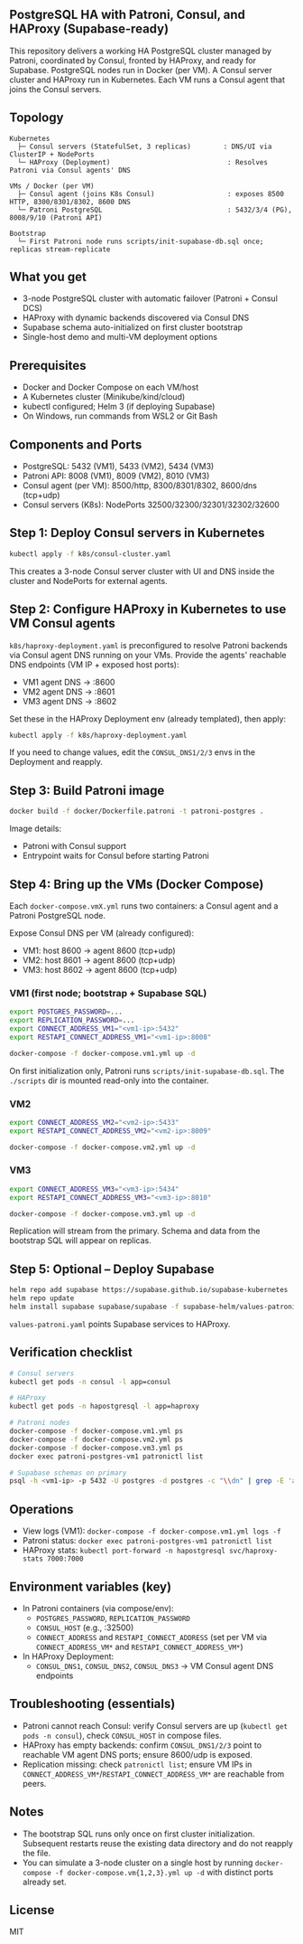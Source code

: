 ## PostgreSQL HA with Patroni, Consul, and HAProxy (Supabase-ready)

This repository delivers a working HA PostgreSQL cluster managed by Patroni, coordinated by Consul, fronted by HAProxy, and ready for Supabase. PostgreSQL nodes run in Docker (per VM). A Consul server cluster and HAProxy run in Kubernetes. Each VM runs a Consul agent that joins the Consul servers.

## Topology

```
Kubernetes
  ├─ Consul servers (StatefulSet, 3 replicas)        : DNS/UI via ClusterIP + NodePorts
  └─ HAProxy (Deployment)                             : Resolves Patroni via Consul agents' DNS

VMs / Docker (per VM)
  ├─ Consul agent (joins K8s Consul)                  : exposes 8500 HTTP, 8300/8301/8302, 8600 DNS
  └─ Patroni PostgreSQL                               : 5432/3/4 (PG), 8008/9/10 (Patroni API)

Bootstrap
  └─ First Patroni node runs scripts/init-supabase-db.sql once; replicas stream-replicate
```

## What you get

- 3-node PostgreSQL cluster with automatic failover (Patroni + Consul DCS)
- HAProxy with dynamic backends discovered via Consul DNS
- Supabase schema auto-initialized on first cluster bootstrap
- Single-host demo and multi-VM deployment options

## Prerequisites

- Docker and Docker Compose on each VM/host
- A Kubernetes cluster (Minikube/kind/cloud)
- kubectl configured; Helm 3 (if deploying Supabase)
- On Windows, run commands from WSL2 or Git Bash

## Components and Ports

- PostgreSQL: 5432 (VM1), 5433 (VM2), 5434 (VM3)
- Patroni API: 8008 (VM1), 8009 (VM2), 8010 (VM3)
- Consul agent (per VM): 8500/http, 8300/8301/8302, 8600/dns (tcp+udp)
- Consul servers (K8s): NodePorts 32500/32300/32301/32302/32600

## Step 1: Deploy Consul servers in Kubernetes

```bash
kubectl apply -f k8s/consul-cluster.yaml
```

This creates a 3-node Consul server cluster with UI and DNS inside the cluster and NodePorts for external agents.

## Step 2: Configure HAProxy in Kubernetes to use VM Consul agents

`k8s/haproxy-deployment.yaml` is preconfigured to resolve Patroni backends via Consul agent DNS running on your VMs. Provide the agents' reachable DNS endpoints (VM IP + exposed host ports):

- VM1 agent DNS -> <vm1-ip>:8600
- VM2 agent DNS -> <vm2-ip>:8601
- VM3 agent DNS -> <vm3-ip>:8602

Set these in the HAProxy Deployment env (already templated), then apply:

```bash
kubectl apply -f k8s/haproxy-deployment.yaml
```

If you need to change values, edit the `CONSUL_DNS1/2/3` envs in the Deployment and reapply.

## Step 3: Build Patroni image

```bash
docker build -f docker/Dockerfile.patroni -t patroni-postgres .
```

Image details:

- Patroni with Consul support
- Entrypoint waits for Consul before starting Patroni

## Step 4: Bring up the VMs (Docker Compose)

Each `docker-compose.vmX.yml` runs two containers: a Consul agent and a Patroni PostgreSQL node.

Expose Consul DNS per VM (already configured):

- VM1: host 8600 -> agent 8600 (tcp+udp)
- VM2: host 8601 -> agent 8600 (tcp+udp)
- VM3: host 8602 -> agent 8600 (tcp+udp)

### VM1 (first node; bootstrap + Supabase SQL)

```bash
export POSTGRES_PASSWORD=...
export REPLICATION_PASSWORD=...
export CONNECT_ADDRESS_VM1="<vm1-ip>:5432"
export RESTAPI_CONNECT_ADDRESS_VM1="<vm1-ip>:8008"

docker-compose -f docker-compose.vm1.yml up -d
```

On first initialization only, Patroni runs `scripts/init-supabase-db.sql`. The `./scripts` dir is mounted read-only into the container.

### VM2

```bash
export CONNECT_ADDRESS_VM2="<vm2-ip>:5433"
export RESTAPI_CONNECT_ADDRESS_VM2="<vm2-ip>:8009"

docker-compose -f docker-compose.vm2.yml up -d
```

### VM3

```bash
export CONNECT_ADDRESS_VM3="<vm3-ip>:5434"
export RESTAPI_CONNECT_ADDRESS_VM3="<vm3-ip>:8010"

docker-compose -f docker-compose.vm3.yml up -d
```

Replication will stream from the primary. Schema and data from the bootstrap SQL will appear on replicas.

## Step 5: Optional – Deploy Supabase

```bash
helm repo add supabase https://supabase.github.io/supabase-kubernetes
helm repo update
helm install supabase supabase/supabase -f supabase-helm/values-patroni.yaml
```

`values-patroni.yaml` points Supabase services to HAProxy.

## Verification checklist

```bash
# Consul servers
kubectl get pods -n consul -l app=consul

# HAProxy
kubectl get pods -n hapostgresql -l app=haproxy

# Patroni nodes
docker-compose -f docker-compose.vm1.yml ps
docker-compose -f docker-compose.vm2.yml ps
docker-compose -f docker-compose.vm3.yml ps
docker exec patroni-postgres-vm1 patronictl list

# Supabase schemas on primary
psql -h <vm1-ip> -p 5432 -U postgres -d postgres -c "\\dn" | grep -E 'auth|storage|realtime|_analytics|_realtime|graphql_public'
```

## Operations

- View logs (VM1): `docker-compose -f docker-compose.vm1.yml logs -f`
- Patroni status: `docker exec patroni-postgres-vm1 patronictl list`
- HAProxy stats: `kubectl port-forward -n hapostgresql svc/haproxy-stats 7000:7000`

## Environment variables (key)

- In Patroni containers (via compose/env):
  - `POSTGRES_PASSWORD`, `REPLICATION_PASSWORD`
  - `CONSUL_HOST` (e.g., <minikube-ip>:32500)
  - `CONNECT_ADDRESS` and `RESTAPI_CONNECT_ADDRESS` (set per VM via `CONNECT_ADDRESS_VM*` and `RESTAPI_CONNECT_ADDRESS_VM*`)
- In HAProxy Deployment:
  - `CONSUL_DNS1`, `CONSUL_DNS2`, `CONSUL_DNS3` -> VM Consul agent DNS endpoints

## Troubleshooting (essentials)

- Patroni cannot reach Consul: verify Consul servers are up (`kubectl get pods -n consul`), check `CONSUL_HOST` in compose files.
- HAProxy has empty backends: confirm `CONSUL_DNS1/2/3` point to reachable VM agent DNS ports; ensure 8600/udp is exposed.
- Replication missing: check `patronictl list`; ensure VM IPs in `CONNECT_ADDRESS_VM*`/`RESTAPI_CONNECT_ADDRESS_VM*` are reachable from peers.

## Notes

- The bootstrap SQL runs only once on first cluster initialization. Subsequent restarts reuse the existing data directory and do not reapply the file.
- You can simulate a 3-node cluster on a single host by running `docker-compose -f docker-compose.vm{1,2,3}.yml up -d` with distinct ports already set.

## License

MIT
